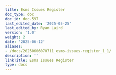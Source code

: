 ```yaml
---
title: Esms Issues Register
doc_type: doc
doc_id: doc-597
last_edited_date: '2025-05-25'
last_edited_by: Ryan Laird
version: '1.0'
weight: 2
date: '2025-06-12'
aliases:
- /docs/20250606070711_esms-issues-register_1_1/
description: ''
linkTitle: Esms Issues Register
type: docs
---
```


